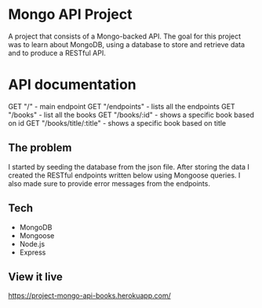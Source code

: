 # Mongo API Project

A project that consists of a Mongo-backed API. The goal for this project was to learn about MongoDB, using a database to store and retrieve data and to produce a RESTful API.

# API documentation
GET "/" - main endpoint
GET "/endpoints" - lists all the endpoints
GET "/books" - list all the books
GET "/books/:id" - shows a specific book based on id
GET "/books/title/:title" - shows a specific book based on title

## The problem

I started by seeding the database from the json file. After storing the data I created the RESTful endpoints written below using Mongoose queries. I also made sure to provide error messages from the endpoints.

## Tech
- MongoDB
- Mongoose
- Node.js
- Express
## View it live

https://project-mongo-api-books.herokuapp.com/


